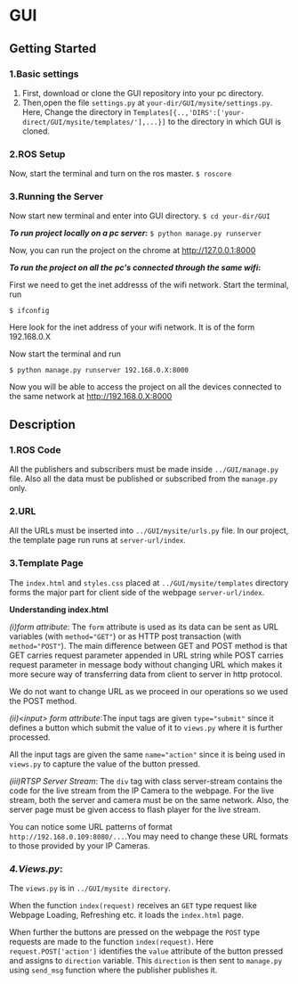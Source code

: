 
# GUI
## Getting Started
### 1.Basic settings
1. First, download or clone the GUI repository into your pc directory.  
2. Then,open the file `settings.py` at `your-dir/GUI/mysite/settings.py`. Here, Change the directory in `Templates[{..,'DIRS':['your-direct/GUI/mysite/templates/'],...}]` to the directory in which GUI is cloned.


### 2.ROS Setup
Now, start the terminal and turn on the ros master.
`$ roscore`

### 3.Running the Server
Now start new terminal and enter into GUI directory.
`$ cd your-dir/GUI`

**_To run project locally on a pc server_:**
`$ python manage.py runserver`

Now, you can run the project on the chrome at http://127.0.0.1:8000

**_To run the project on all the pc's connected through the same wifi_:**

First we need to get the inet addresss of the wifi network. Start the terminal, run

`$ ifconfig`

Here look for the inet address of your wifi network. It is of the form 192.168.0.X 

Now start the terminal and run

`$ python manage.py runserver 192.168.0.X:8000` 

Now you will be able to access the project on all the devices connected to the same network at http://192.168.0.X:8000

## Description
### 1.ROS Code
All the publishers and subscribers must be made inside `../GUI/manage.py` file.
Also all the data must be published or subscribed from the `manage.py` only. 

### 2.URL 
All the URLs must be inserted into `../GUI/mysite/urls.py` file. In our project, the template page run runs at `server-url/index`.

### 3.Template Page
 The `index.html` and `styles.css` placed at `../GUI/mysite/templates` directory forms the major part for client side of the webpage `server-url/index`.
 
 **Understanding index.html**

_(i)form attribute_: The `form` attribute is used as its data can be sent as URL variables (with `method="GET"`) or as HTTP post transaction (with `method="POST"`). The main difference between GET and POST method is that GET carries request parameter appended in URL string while POST carries request parameter in message body without changing URL which makes it more secure way of transferring data from client to server in http protocol.

 We do not want to change URL as we proceed in our operations so we used the POST method.

 _(ii)\<input\> form attribute_:The input tags are given `type="submit"` since it defines a button which submit the value of it to `views.py` where it is further processed.

All the input tags are given the same `name="action"` since it is being used in `views.py` to capture the value of the button pressed.

_(iii)RTSP Server Stream_: The `div` tag with class server-stream contains the code for the live stream from the IP Camera to the webpage. For the live stream, both the server and camera must be on the same network. Also, the server page must be given access to flash player for the live stream. 

You can notice some URL patterns of format `http://192.168.0.109:8080/...`.You may need to change these URL formats to those provided by your IP Cameras.

### _4.Views.py_:
The `views.py` is in `../GUI/mysite directory`. 

When the function `index(request)` receives an `GET` type request like Webpage Loading, Refreshing etc. it loads the `index.html` page.

When further the buttons are pressed on the webpage the `POST` type requests are made to the function `index(request)`. Here `request.POST['action']` identifies the `value` attribute of the button pressed and assigns to `direction` variable. This `direction` is then sent to `manage.py` using `send_msg` function where the publisher publishes it.
